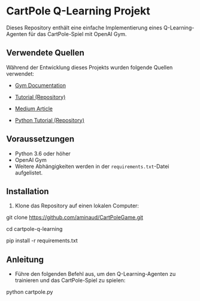 # CartPole Q-Learning Projekt

Dieses Repository enthält eine einfache Implementierung eines Q-Learning-Agenten für das CartPole-Spiel mit OpenAI Gym.

## Verwendete Quellen

Während der Entwicklung dieses Projekts wurden folgende Quellen verwendet:

- [Gym Documentation](https://www.gymlibrary.dev/environments/classic_control/cart_pole/) 

- [Tutorial (Repository)](https://github.com/JackFurby/CartPole-v0)
  
- [Medium Article](https://medium.com/analytics-vidhya/q-learning-is-the-most-basic-form-of-reinforcement-learning-which-doesnt-take-advantage-of-any-8944e02570c5)

- [Python Tutorial (Repository)](https://github.com/pythonlessons/CartPole_reinforcement_learning)
  
## Voraussetzungen

- Python 3.6 oder höher
- OpenAI Gym
- Weitere Abhängigkeiten werden in der `requirements.txt`-Datei aufgelistet.

## Installation

1. Klone das Repository auf einen lokalen Computer:

git clone https://github.com/aminaud/CartPoleGame.git

cd cartpole-q-learning

pip install -r requirements.txt

## Anleitung
- Führe den folgenden Befehl aus, um den Q-Learning-Agenten zu trainieren und das CartPole-Spiel zu spielen:
  
python cartpole.py








